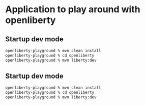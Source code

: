 # Application to play around with openliberty
## Startup dev mode
```zsh
openliberty-playground % mvn clean install
openliberty-playground % cd openliberty
openliberty-playground % mvn liberty:dev
```
## Startup dev mode
```zsh
openliberty-playground % mvn clean install
openliberty-playground % cd openliberty
openliberty-playground % mvn liberty:dev
```
